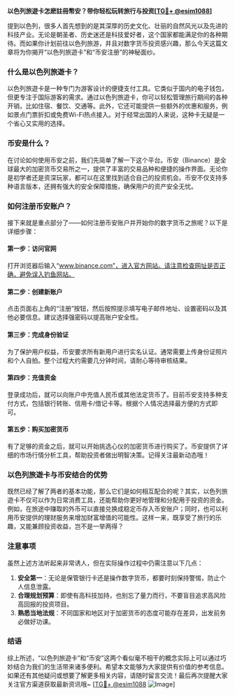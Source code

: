 **以色列旅遊卡怎麽註冊幣安？带你轻松玩转旅行与投资[[TG💪+ @esim1088](https://t.me/s/esim1088)]**

提到以色列，很多人首先想到的是其深厚的历史文化、壮丽的自然风光以及先进的科技产业。无论是朝圣者、历史迷还是科技爱好者，这个国家都能满足你的各种期待。而如果你计划前往以色列旅游，并且对数字货币投资感兴趣，那么今天这篇文章将为你揭开“以色列旅遊卡”和“币安注册”的神秘面纱。

### 什么是以色列旅遊卡？

以色列旅遊卡是一种专门为游客设计的便捷支付工具。它类似于国内的电子钱包，但更专注于国际游客的需求。通过以色列旅遊卡，你可以轻松管理旅行期间的各种开销，比如住宿、餐饮、交通等。此外，它还可能提供一些额外的优惠和服务，例如景点门票折扣或免费Wi-Fi热点接入。对于经常出国的人来说，这种卡无疑是一个省心又实用的选择。

### 币安是什么？

在讨论如何使用币安之前，我们先简单了解一下这个平台。币安（Binance）是全球最大的加密货币交易所之一，提供了丰富的交易品种和便捷的操作界面。无论你是初学者还是资深玩家，都可以在这里找到适合自己的投资机会。币安不仅支持多种语言版本，还拥有强大的安全保障措施，确保用户的资产安全无忧。

### 如何注册币安账户？

接下来就是重点部分了——如何注册币安账户并开始你的数字货币之旅呢？以下是详细步骤：

#### 第一步：访问官网
打开浏览器后输入“www.binance.com”，进入官方网站。请注意检查网址是否正确，避免误入钓鱼网站。

#### 第二步：创建新账户
点击页面右上角的“注册”按钮，然后按照提示填写电子邮件地址、设置密码以及其他必要信息。建议选择强密码以提高账户安全性。

#### 第三步：完成身份验证
为了保护用户权益，币安要求所有新用户进行实名认证。通常需要上传身份证照片和个人自拍。整个过程大约需要几分钟时间，请耐心等待审核结果。

#### 第四步：充值资金
登录成功后，就可以向账户中充值人民币或其他法定货币了。目前币安支持多种支付方式，包括银行转账、信用卡/借记卡等。根据个人情况选择最方便的方式即可。

#### 第五步：购买加密货币
有了足够的资金之后，就可以开始挑选心仪的加密货币进行购买了。币安提供了详细的市场行情分析工具，帮助投资者做出明智决策。记得关注最新动态哦！

### 以色列旅遊卡与币安结合的优势

既然已经了解了两者的基本功能，那么它们是如何相互配合的呢？其实，以色列旅遊卡不仅可以作为日常消费工具，还能帮助你更好地管理和分配用于投资的资金。例如，在旅途中赚取的外币可以直接兑换成稳定币存入币安账户；同时，也可以利用币安提供的理财服务来增加财富增值的可能性。这样一来，既享受了旅行的乐趣，又能兼顾投资收益，岂不是一举两得？

### 注意事项

虽然上述方法听起来非常诱人，但在实际操作过程中仍需注意以下几点：

1. **安全第一**：无论是保管银行卡还是操作数字货币，都要时刻保持警惕，防止个人信息泄露。
2. **合理规划预算**：即使有高科技加持，也别忘了量力而行，不要盲目追求高风险高回报的投资项目。
3. **熟悉当地法规**：不同国家和地区对于加密货币的态度可能存在差异，出发前务必做好功课。

### 结语

综上所述，“以色列旅遊卡”和“币安”这两个看似毫不相干的概念实际上可以通过巧妙结合为我们的生活带来诸多便利。希望本文能够为大家提供有价值的参考信息。如果还有其他疑问或想要了解更多相关内容，请随时留言交流！最后再次提醒大家关注官方渠道获取最新资讯哦~ [[TG💪+ @esim1088](https://t.me/s/esim1088) ![Image](https://i.postimg.cc/4NQfJmqS/Snipaste-2025-05-13-00-14-12.png)]